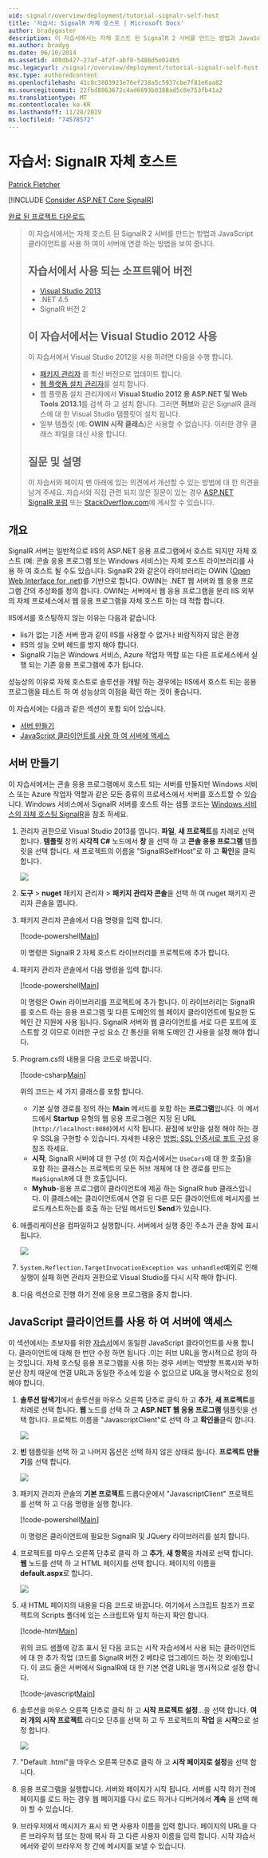 ```yaml
---
uid: signalr/overview/deployment/tutorial-signalr-self-host
title: '자습서: SignalR 자체 호스트 | Microsoft Docs'
author: bradygaster
description: 이 자습서에서는 자체 호스트 된 SignalR 2 서버를 만드는 방법과 JavaScript 클라이언트를 사용 하 여이 서버에 연결 하는 방법을 보여 줍니다. 자습서 V에서 사용 되는 소프트웨어 버전
ms.author: bradyg
ms.date: 06/10/2014
ms.assetid: 400db427-27af-4f2f-abf0-5486d5e024b5
msc.legacyurl: /signalr/overview/deployment/tutorial-signalr-self-host
msc.type: authoredcontent
ms.openlocfilehash: 41c8c3803923e76ef238a5c5937cbe7f81e6aa82
ms.sourcegitcommit: 22fbd8863672c4ad6693b8388ad5c8e753fb41a2
ms.translationtype: MT
ms.contentlocale: ko-KR
ms.lasthandoff: 11/28/2019
ms.locfileid: "74578572"
---
```

# <a name="tutorial-signalr-self-host"></a>자습서: SignalR 자체 호스트

[Patrick Fletcher](https://github.com/pfletcher)

[!INCLUDE [Consider ASP.NET Core SignalR](~/includes/signalr/signalr-version-disambiguation.md)]

[완료 된 프로젝트 다운로드](https://code.msdn.microsoft.com/SignalR-Self-Host-Sample-6da0f383)

> 이 자습서에서는 자체 호스트 된 SignalR 2 서버를 만드는 방법과 JavaScript 클라이언트를 사용 하 여이 서버에 연결 하는 방법을 보여 줍니다.
>
> ## <a name="software-versions-used-in-the-tutorial"></a>자습서에서 사용 되는 소프트웨어 버전
>
>
> - [Visual Studio 2013](https://my.visualstudio.com/Downloads?q=visual%20studio%202013)
> - .NET 4.5
> - SignalR 버전 2
>
>
>
> ## <a name="using-visual-studio-2012-with-this-tutorial"></a>이 자습서에서는 Visual Studio 2012 사용
>
>
> 이 자습서에서 Visual Studio 2012을 사용 하려면 다음을 수행 합니다.
>
> - [패키지 관리자](http://docs.nuget.org/docs/start-here/installing-nuget) 를 최신 버전으로 업데이트 합니다.
> - [웹 플랫폼 설치 관리자](https://www.microsoft.com/web/downloads/platform.aspx)를 설치 합니다.
> - 웹 플랫폼 설치 관리자에서 **Visual Studio 2012 용 ASP.NET 및 Web Tools 2013.1**를 검색 하 고 설치 합니다. 그러면 **허브**와 같은 SignalR 클래스에 대 한 Visual Studio 템플릿이 설치 됩니다.
> - 일부 템플릿 (예: **OWIN 시작 클래스**)은 사용할 수 없습니다. 이러한 경우 클래스 파일을 대신 사용 합니다.
>
>
> ## <a name="questions-and-comments"></a>질문 및 설명
>
> 이 자습서와 페이지 맨 아래에 있는 의견에서 개선할 수 있는 방법에 대 한 의견을 남겨 주세요. 자습서와 직접 관련 되지 않은 질문이 있는 경우 [ASP.NET SignalR 포럼](https://forums.asp.net/1254.aspx/1?ASP+NET+SignalR) 또는 [StackOverflow.com](http://stackoverflow.com/)에 게시할 수 있습니다.

## <a name="overview"></a>개요

SignalR 서버는 일반적으로 IIS의 ASP.NET 응용 프로그램에서 호스트 되지만 자체 호스트 (예: 콘솔 응용 프로그램 또는 Windows 서비스)는 자체 호스트 라이브러리를 사용 하 여 호스트 될 수도 있습니다. SignalR 2와 같은이 라이브러리는 OWIN ([Open Web Interface for .net](http://owin.org))를 기반으로 합니다. OWIN는 .NET 웹 서버와 웹 응용 프로그램 간의 추상화를 정의 합니다. OWIN는 서버에서 웹 응용 프로그램을 분리 IIS 외부의 자체 프로세스에서 웹 응용 프로그램을 자체 호스트 하는 데 적합 합니다.

IIS에서를 호스팅하지 않는 이유는 다음과 같습니다.

- Iis가 없는 기존 서버 팜과 같이 IIS를 사용할 수 없거나 바람직하지 않은 환경
- IIS의 성능 오버 헤드를 방지 해야 합니다.
- SignalR 기능은 Windows 서비스, Azure 작업자 역할 또는 다른 프로세스에서 실행 되는 기존 응용 프로그램에 추가 됩니다.

성능상의 이유로 자체 호스트로 솔루션을 개발 하는 경우에는 IIS에서 호스트 되는 응용 프로그램을 테스트 하 여 성능상의 이점을 확인 하는 것이 좋습니다.

이 자습서에는 다음과 같은 섹션이 포함 되어 있습니다.

- [서버 만들기](#server)
- [JavaScript 클라이언트를 사용 하 여 서버에 액세스](#js)

<a id="server"></a>

## <a name="creating-the-server"></a>서버 만들기

이 자습서에서는 콘솔 응용 프로그램에서 호스트 되는 서버를 만들지만 Windows 서비스 또는 Azure 작업자 역할과 같은 모든 종류의 프로세스에서 서버를 호스트할 수 있습니다. Windows 서비스에서 SignalR 서버를 호스트 하는 샘플 코드는 [Windows 서비스의 자체 호스팅 SignalR](https://code.msdn.microsoft.com/SignalR-self-hosted-in-6ff7e6c3)을 참조 하세요.

1. 관리자 권한으로 Visual Studio 2013를 엽니다. **파일**, **새 프로젝트**를 차례로 선택 합니다. **템플릿** 창의 **시각적 C#**  노드에서 **창** 을 선택 하 고 **콘솔 응용 프로그램** 템플릿을 선택 합니다. 새 프로젝트의 이름을 "SignalRSelfHost"로 하 고 **확인**을 클릭 합니다.

    ![](tutorial-signalr-self-host/_static/image1.png)
2. **도구** > **nuget** 패키지 관리자 > **패키지 관리자 콘솔**을 선택 하 여 nuget 패키지 관리자 콘솔을 엽니다.
3. 패키지 관리자 콘솔에서 다음 명령을 입력 합니다.

    [!code-powershell[Main](tutorial-signalr-self-host/samples/sample1.ps1)]

    이 명령은 SignalR 2 자체 호스트 라이브러리를 프로젝트에 추가 합니다.
4. 패키지 관리자 콘솔에서 다음 명령을 입력 합니다.

    [!code-powershell[Main](tutorial-signalr-self-host/samples/sample2.ps1)]

    이 명령은 Owin 라이브러리를 프로젝트에 추가 합니다. 이 라이브러리는 SignalR를 호스트 하는 응용 프로그램 및 다른 도메인의 웹 페이지 클라이언트에 필요한 도메인 간 지원에 사용 됩니다. SignalR 서버와 웹 클라이언트를 서로 다른 포트에 호스트할 것 이므로 이러한 구성 요소 간 통신을 위해 도메인 간 사용을 설정 해야 합니다.
5. Program.cs의 내용을 다음 코드로 바꿉니다.

    [!code-csharp[Main](tutorial-signalr-self-host/samples/sample3.cs)]

    위의 코드는 세 가지 클래스를 포함 합니다.

    - 기본 실행 경로를 정의 하는 **Main** 메서드를 포함 하는 **프로그램**입니다. 이 메서드에서 **Startup** 유형의 웹 응용 프로그램은 지정 된 URL (`http://localhost:8080`)에서 시작 됩니다. 끝점에 보안을 설정 해야 하는 경우 SSL을 구현할 수 있습니다. 자세한 내용은 [방법: SSL 인증서로 포트 구성](https://msdn.microsoft.com/library/ms733791.aspx) 을 참조 하세요.
    - **시작**, SignalR 서버에 대 한 구성 (이 자습서에서는 `UseCors`에 대 한 호출)을 포함 하는 클래스는 프로젝트의 모든 허브 개체에 대 한 경로를 만드는 `MapSignalR`에 대 한 호출입니다.
    - **Myhub**-응용 프로그램이 클라이언트에 제공 하는 SignalR hub 클래스입니다. 이 클래스에는 클라이언트에서 연결 된 다른 모든 클라이언트에 메시지를 브로드캐스트하는를 호출 하는 단일 메서드인 **Send**가 있습니다.
6. 애플리케이션을 컴파일하고 실행합니다. 서버에서 실행 중인 주소가 콘솔 창에 표시 됩니다.

    ![](tutorial-signalr-self-host/_static/image2.png)
7. `System.Reflection.TargetInvocationException was unhandled`예외로 인해 실행이 실패 하면 관리자 권한으로 Visual Studio를 다시 시작 해야 합니다.
8. 다음 섹션으로 진행 하기 전에 응용 프로그램을 중지 합니다.

<a id="js"></a>

## <a name="accessing-the-server-with-a-javascript-client"></a>JavaScript 클라이언트를 사용 하 여 서버에 액세스

이 섹션에서는 초보자를 위한 [자습서](../getting-started/tutorial-getting-started-with-signalr.md)에서 동일한 JavaScript 클라이언트를 사용 합니다. 클라이언트에 대해 한 번만 수정 하면 됩니다 .이는 허브 URL을 명시적으로 정의 하는 것입니다. 자체 호스팅 응용 프로그램을 사용 하는 경우 서버는 역방향 프록시와 부하 분산 장치 때문에 연결 URL과 동일한 주소에 있을 수 없으므로 URL을 명시적으로 정의 해야 합니다.

1. **솔루션 탐색기**에서 솔루션을 마우스 오른쪽 단추로 클릭 하 고 **추가**, **새 프로젝트**를 차례로 선택 합니다. **웹** 노드를 선택 하 고 **ASP.NET 웹 응용 프로그램** 템플릿을 선택 합니다. 프로젝트 이름을 "JavascriptClient"로 선택 하 고 **확인을**클릭 합니다.

    ![](tutorial-signalr-self-host/_static/image3.png)
2. **빈** 템플릿을 선택 하 고 나머지 옵션은 선택 하지 않은 상태로 둡니다. **프로젝트 만들기**를 선택 합니다.

    ![](tutorial-signalr-self-host/_static/image4.png)
3. 패키지 관리자 콘솔의 **기본 프로젝트** 드롭다운에서 "JavascriptClient" 프로젝트를 선택 하 고 다음 명령을 실행 합니다.

    [!code-powershell[Main](tutorial-signalr-self-host/samples/sample4.ps1)]

    이 명령은 클라이언트에 필요한 SignalR 및 JQuery 라이브러리를 설치 합니다.
4. 프로젝트를 마우스 오른쪽 단추로 클릭 하 고 **추가**, **새 항목**을 차례로 선택 합니다. **웹** 노드를 선택 하 고 HTML 페이지를 선택 합니다. 페이지의 이름을 **default.aspx**로 합니다.

    ![](tutorial-signalr-self-host/_static/image5.png)
5. 새 HTML 페이지의 내용을 다음 코드로 바꿉니다. 여기에서 스크립트 참조가 프로젝트의 Scripts 폴더에 있는 스크립트와 일치 하는지 확인 합니다.

    [!code-html[Main](tutorial-signalr-self-host/samples/sample5.html?highlight=31-32)]

    위의 코드 샘플에 강조 표시 된 다음 코드는 시작 자습서에서 사용 되는 클라이언트에 대 한 추가 작업 (코드를 SignalR 버전 2 베타로 업그레이드 하는 것 외에)입니다. 이 코드 줄은 서버에서 SignalR에 대 한 기본 연결 URL을 명시적으로 설정 합니다.

    [!code-javascript[Main](tutorial-signalr-self-host/samples/sample6.js)]
6. 솔루션을 마우스 오른쪽 단추로 클릭 하 고 **시작 프로젝트 설정**...을 선택 합니다. **여러 개의 시작 프로젝트** 라디오 단추를 선택 하 고 두 프로젝트의 **작업** 을 **시작**으로 설정 합니다.

    ![](tutorial-signalr-self-host/_static/image6.png)
7. "Default .html"을 마우스 오른쪽 단추로 클릭 하 고 **시작 페이지로 설정**을 선택 합니다.
8. 응용 프로그램을 실행합니다. 서버와 페이지가 시작 됩니다. 서버를 시작 하기 전에 페이지를 로드 하는 경우 웹 페이지를 다시 로드 하거나 디버거에서 **계속** 을 선택 해야 할 수 있습니다.
9. 브라우저에서 메시지가 표시 되 면 사용자 이름을 입력 합니다. 페이지의 URL을 다른 브라우저 탭 또는 창에 복사 하 고 다른 사용자 이름을 입력 합니다. 시작 자습서에서와 같이 브라우저 창 간에 메시지를 보낼 수 있습니다.
